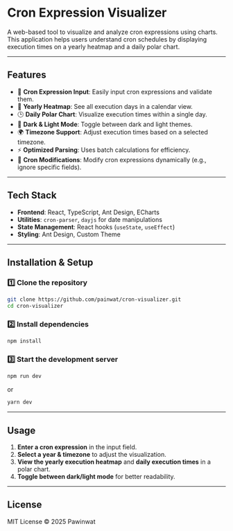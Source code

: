 # **Cron Expression Visualizer**  
A web-based tool to visualize and analyze cron expressions using charts. This application helps users understand cron schedules by displaying execution times on a yearly heatmap and a daily polar chart.

---

## **Features**
- 🌟 **Cron Expression Input**: Easily input cron expressions and validate them.  
- 📅 **Yearly Heatmap**: See all execution days in a calendar view.  
- 🕒 **Daily Polar Chart**: Visualize execution times within a single day.  
- 🎨 **Dark & Light Mode**: Toggle between dark and light themes.  
- 🌍 **Timezone Support**: Adjust execution times based on a selected timezone.  
- ⚡ **Optimized Parsing**: Uses batch calculations for efficiency.  
- 🔄 **Cron Modifications**: Modify cron expressions dynamically (e.g., ignore specific fields).  

---

## **Tech Stack**
- **Frontend**: React, TypeScript, Ant Design, ECharts  
- **Utilities**: `cron-parser`, `dayjs` for date manipulations  
- **State Management**: React hooks (`useState`, `useEffect`)  
- **Styling**: Ant Design, Custom Theme  

---

## **Installation & Setup**
### **1️⃣ Clone the repository**
```sh
git clone https://github.com/painwat/cron-visualizer.git
cd cron-visualizer
```

### **2️⃣ Install dependencies**
```sh
npm install
```

### **3️⃣ Start the development server**
```sh
npm run dev
```
or  
```sh
yarn dev
```

---

## **Usage**
1. **Enter a cron expression** in the input field.  
2. **Select a year & timezone** to adjust the visualization.  
3. **View the yearly execution heatmap** and **daily execution times** in a polar chart.  
4. **Toggle between dark/light mode** for better readability.  

---

## **License**
MIT License © 2025 Pawinwat
